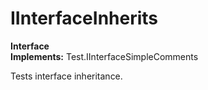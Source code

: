 # IInterfaceInherits

**Interface**  
**Implements:** Test.IInterfaceSimpleComments  
  
Tests interface inheritance.  

